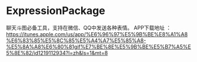 # ExpressionPackage
聊天斗图必备工具，支持在微信、QQ中发送各种表情。
APP下载地址 ： https://itunes.apple.com/us/app/%E6%96%97%E5%9B%BE%E8%A1%A8%E6%83%85%E5%8C%85%E5%A4%A7%E5%85%A8-%E5%8A%A8%E6%80%81gif%E7%BE%8E%E5%9B%BE%E5%B7%A5%E5%8E%82/id1219112934?l=zh&ls=1&mt=8
